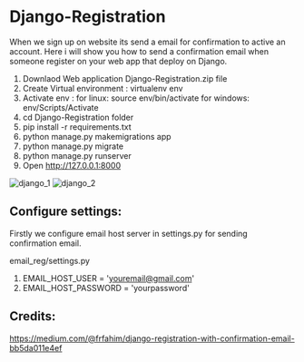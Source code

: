 # Django-Registration
When we sign up on website its send a email for confirmation to active an account. Here i will show you how to send a confirmation email when someone register on your web app that deploy on Django.

1) Downlaod Web application Django-Registration.zip file
2) Create Virtual environment : virtualenv env
3) Activate env : for linux: source env/bin/activate
                  for windows: env/Scripts/Activate
4) cd Django-Registration folder
5) pip install -r requirements.txt
6) python manage.py makemigrations app
7) python manage.py migrate
8) python manage.py runserver
9) Open http://127.0.0.1:8000

![django_1](https://user-images.githubusercontent.com/14355490/54023490-18aa1400-41bb-11e9-98cb-ff55055b5e35.png)
![django_2](https://user-images.githubusercontent.com/14355490/54023492-19db4100-41bb-11e9-89f5-dd18c7074f6c.png)

## Configure settings:
Firstly we configure email host server in settings.py for sending confirmation email.

email_reg/settings.py

1) EMAIL_HOST_USER = 'youremail@gmail.com'
2) EMAIL_HOST_PASSWORD = 'yourpassword'

## Credits:
https://medium.com/@frfahim/django-registration-with-confirmation-email-bb5da011e4ef
